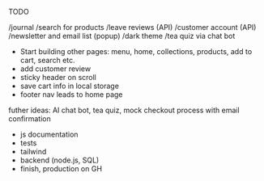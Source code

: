 TODO

/journal
/search for products
/leave reviews (API)
/customer account (API)
/newsletter and email list (popup)
/dark theme
/tea quiz via chat bot 

- Start building other pages: menu, home, collections, products, add to cart, search etc.
- add customer review 
- sticky header on scroll
- save cart info in local storage 
- footer nav leads to home page

futher ideas:
AI chat bot, tea quiz, mock checkout process with email confirmation

- js documentation
- tests
- tailwind
- backend (node.js, SQL)
- finish, production on GH